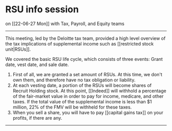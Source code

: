 # RSU info session
on [[22-06-27 Mon]]
with Tax, Payroll, and Equity teams

---
This meeting, led by the Deloitte tax team, provided a high level overview of the tax implications of supplemental income such as [[restricted stock unit|RSUs]]. 

We covered the basic RSU life cycle, which consists of three events: Grant date, vest date, and sale date. 

1. First of all, we are granted a set amount of RSUs. At this time, we don't own them, and therefore have no tax obligation or liability. 
2. At each vesting date, a portion of the RSUs will become shares of Recruit Holding stock. At this point, [[Indeed]] will withhold a percentage of the fair-market value in order to pay for income, medicare, and other taxes. If the total value of the supplemental income is less than $1 million, 22% of the FMV will be withheld for these taxes.
3. When you sell a share, you will have to pay [[capital gains tax]] on your profits, if there are any.

---
